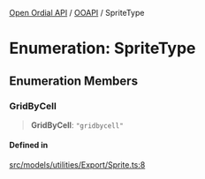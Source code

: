 [Open Ordial API](../../README.md) / [OOAPI](../README.md) / SpriteType

# Enumeration: SpriteType

## Enumeration Members

### GridByCell

> **GridByCell**: `"gridbycell"`

#### Defined in

[src/models/utilities/Export/Sprite.ts:8](https://github.com/open-ordinal/open-ordinal-api/blob/853cbf2a017c45362e48e478b4771550a39cd1c4/src/models/utilities/Export/Sprite.ts#L8)
